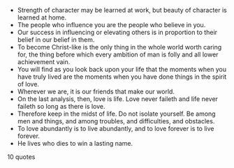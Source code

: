  - Strength of character may be learned at work, but beauty of character is learned at home.
 - The people who influence you are the people who believe in you.
 - Our success in influencing or elevating others is in proportion to their belief in our belief in them.
 - To become Christ-like is the only thing in the whole world worth caring for, the thing before which every ambition of man is folly and all lower achievement vain.
 - You will find as you look back upon your life that the moments when you have truly lived are the moments when you have done things in the spirit of love.
 - Wherever we are, it is our friends that make our world.
 - On the last analysis, then, love is life. Love never faileth and life never faileth so long as there is love.
 - Therefore keep in the midst of life. Do not isolate yourself. Be among men and things, and among troubles, and difficulties, and obstacles.
 - To love abundantly is to live abundantly, and to love forever is to live forever.
 - He lives who dies to win a lasting name.

10 quotes